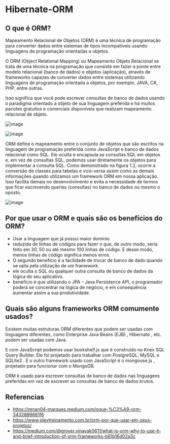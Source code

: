 # Hibernate-ORM

## O que é ORM? 

Mapeamento Relacional de Objetos (ORM) é uma técnica de programação para converter dados entre sistemas de tipos incompatíveis usando linguagens de programação orientadas a objetos.

O ORM (Object Relational Mapping) ou Mapeamento Objeto Relacional se trata de uma técnica na programação que consiste em fazer a ponte entre modelo relacional (banco de dados) e objetos (aplicação), através de frameworks capazes de converter dados entre sistemas utilizando linguagens de programação orientada a objetos, por exemplo, JAVA, C#, PHP, entre outras.

Isso significa que você pode escrever consultas de banco de dados usando o paradigma orientado a objeto de sua linguagem preferida e há muitos pacotes gratuitos e comerciais disponíveis que realizam mapeamento relacional de objeto.

![image](https://user-images.githubusercontent.com/52088444/183268617-d4075689-7de6-479e-9b2c-8805acfbd035.png)


![image](https://user-images.githubusercontent.com/52088444/183268587-e51ca775-3191-4486-808a-4eaf2077652c.png)

ORM define o mapeamento entre o conjunto de objetos que são escritos na linguagem de programação preferida como JavaScript e banco de dados relacional como SQL. Ele oculta e encapsula as consultas SQL em objetos e, em vez de consultas SQL, podemos usar diretamente os objetos para implementar a consulta SQL.
Como demonstrado na figura 1.2, ocorre a conversão de classes para tabelas e vice-versa assim como as demais informações quando utilizamos um framework ORM em nossa aplicação. Isso facilita demais no desenvolvimento e evita a necessidade de termos que ficar escrevendo queries (consultas) no banco de dados ou mesmo o oposto.


![image](https://user-images.githubusercontent.com/52088444/183268631-3d6a52a3-b8a5-430e-ba24-30072a522532.png)


## Por que usar o ORM e quais são os benefícios do ORM?

- Usar a linguagem que já possui maior dominio
-  reduzida de linhas de códigos para fazer o que, de outro modo, seria feito em 30, 50 ou até mesmo 100 linhas de código. E desse modo, menos linhas de código significa menos erros.
- O segundo benefício é a facilidade de trocar de banco de dado quando se opta pela utilização de um framework.
- ele oculta o SQL ou qualquer outra consulta de banco de dados da lógica do seu aplicativo.
- benefício é que utilizando o JPA – Java Persistence API, o programador poderá se concentrar na lógica de negócio, e em consequência aumentar assim a sua produtividade.


## Quais são alguns frameworks ORM comumente usados?

Existem muitas estruturas ORM diferentes que podem ser usadas com linguagens diferentes, como Enterprise Java Beans (EJB) , Hibernate , etc. podem ser usadas com Java.

E com JavaScript podemos usar bookshelf.js que é construído no Knex SQL Query Builder. Ele foi projetado para trabalhar com PostgreSQL, MySQL e SQLite3 . E o outro framework usado com JavaScript é o mongoose.js , projetado para funcionar com o MongoDB.

 ORM é usado para escrever consultas de banco de dados nas linguagens preferidas em vez de escrever as consultas de banco de dados brutos.

## Referencias

- https://renan04-marques.medium.com/oque-%C3%A9-orm-3432889661f6
- https://www.jdevtreinamento.com.br/orm-por-que-usar-em-seus-projetos/
- https://medium.com/@grover.vinayak0611/what-is-orm-why-to-use-it-and-brief-introduction-of-orm-frameworks-b61b16d02a3c

